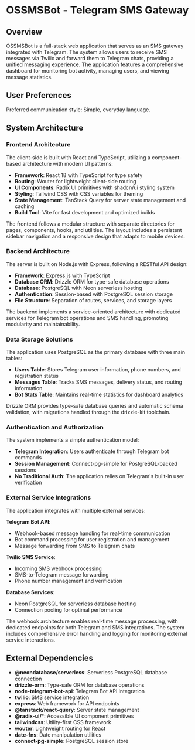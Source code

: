 # OSSMSBot - Telegram SMS Gateway

## Overview

OSSMSBot is a full-stack web application that serves as an SMS gateway integrated with Telegram. The system allows users to receive SMS messages via Twilio and forward them to Telegram chats, providing a unified messaging experience. The application features a comprehensive dashboard for monitoring bot activity, managing users, and viewing message statistics.

## User Preferences

Preferred communication style: Simple, everyday language.

## System Architecture

### Frontend Architecture
The client-side is built with React and TypeScript, utilizing a component-based architecture with modern UI patterns:
- **Framework**: React 18 with TypeScript for type safety
- **Routing**: Wouter for lightweight client-side routing
- **UI Components**: Radix UI primitives with shadcn/ui styling system
- **Styling**: Tailwind CSS with CSS variables for theming
- **State Management**: TanStack Query for server state management and caching
- **Build Tool**: Vite for fast development and optimized builds

The frontend follows a modular structure with separate directories for pages, components, hooks, and utilities. The layout includes a persistent sidebar navigation and a responsive design that adapts to mobile devices.

### Backend Architecture
The server is built on Node.js with Express, following a RESTful API design:
- **Framework**: Express.js with TypeScript
- **Database ORM**: Drizzle ORM for type-safe database operations
- **Database**: PostgreSQL with Neon serverless hosting
- **Authentication**: Session-based with PostgreSQL session storage
- **File Structure**: Separation of routes, services, and storage layers

The backend implements a service-oriented architecture with dedicated services for Telegram bot operations and SMS handling, promoting modularity and maintainability.

### Data Storage Solutions
The application uses PostgreSQL as the primary database with three main tables:
- **Users Table**: Stores Telegram user information, phone numbers, and registration status
- **Messages Table**: Tracks SMS messages, delivery status, and routing information
- **Bot Stats Table**: Maintains real-time statistics for dashboard analytics

Drizzle ORM provides type-safe database queries and automatic schema validation, with migrations handled through the drizzle-kit toolchain.

### Authentication and Authorization
The system implements a simple authentication model:
- **Telegram Integration**: Users authenticate through Telegram bot commands
- **Session Management**: Connect-pg-simple for PostgreSQL-backed sessions
- **No Traditional Auth**: The application relies on Telegram's built-in user verification

### External Service Integrations
The application integrates with multiple external services:

**Telegram Bot API**:
- Webhook-based message handling for real-time communication
- Bot command processing for user registration and management
- Message forwarding from SMS to Telegram chats

**Twilio SMS Service**:
- Incoming SMS webhook processing
- SMS-to-Telegram message forwarding
- Phone number management and verification

**Database Services**:
- Neon PostgreSQL for serverless database hosting
- Connection pooling for optimal performance

The webhook architecture enables real-time message processing, with dedicated endpoints for both Telegram and SMS integrations. The system includes comprehensive error handling and logging for monitoring external service interactions.

## External Dependencies

- **@neondatabase/serverless**: Serverless PostgreSQL database connection
- **drizzle-orm**: Type-safe ORM for database operations
- **node-telegram-bot-api**: Telegram Bot API integration
- **twilio**: SMS service integration
- **express**: Web framework for API endpoints
- **@tanstack/react-query**: Server state management
- **@radix-ui/***: Accessible UI component primitives
- **tailwindcss**: Utility-first CSS framework
- **wouter**: Lightweight routing for React
- **date-fns**: Date manipulation utilities
- **connect-pg-simple**: PostgreSQL session store